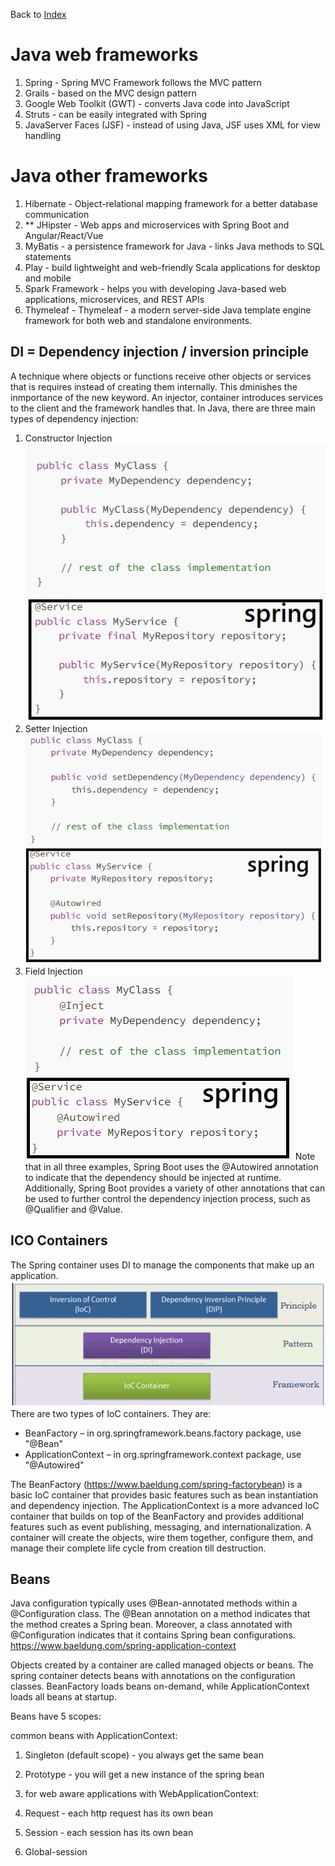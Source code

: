 Back to [Index](0-index.md)

# Java web frameworks
1. Spring - Spring MVC Framework follows the MVC pattern
2. Grails - based on the MVC design pattern
3. Google Web Toolkit (GWT) - converts Java code into JavaScript
4. Struts - can be easily integrated with Spring
5. JavaServer Faces (JSF) - instead of using Java, JSF uses XML for view handling 

# Java other frameworks
1. Hibernate - Object-relational mapping framework for a better database communication
2. ** JHipster - Web apps and microservices with Spring Boot and Angular/React/Vue
3. MyBatis - a persistence framework for Java - links Java methods to SQL statements
4. Play - build lightweight and web-friendly Scala applications for desktop and mobile
5. Spark Framework - helps you with developing Java-based web applications, microservices, and REST APIs
6. Thymeleaf - Thymeleaf - a modern server-side Java template engine framework for both web and standalone environments.

## DI = Dependency injection / inversion principle
A technique where objects or functions receive other objects or services that is requires instead of creating them internally. 
This dminishes the inmportance of the new keyword. An injector, container introduces services to the client and the framework handles that.
In Java, there are three main types of dependency injection:

1. Constructor Injection
![contructor](jpg/1-constructor-injection.jpg)
2. Setter Injection
![setter](jpg/1-setter-injection.jpg)
3. Field Injection
![field](jpg/1-field-injection.jpg)
Note that in all three examples, Spring Boot uses the @Autowired annotation to indicate that the dependency should be injected at runtime. Additionally, Spring Boot provides a variety of other annotations that can be used to further control the dependency injection process, such as @Qualifier and @Value.

## ICO Containers
The Spring container uses DI to manage the components that make up an application.
![img.png](jpg/1-ioc.png)
There are two types of IoC containers. They are:
- BeanFactory – in org.springframework.beans.factory package, use "@Bean"
- ApplicationContext – in org.springframework.context package, use "@Autowired"

The BeanFactory (https://www.baeldung.com/spring-factorybean) is a basic IoC container that 
provides basic features such as bean 
instantiation and dependency injection. The ApplicationContext is a more advanced IoC container that builds on top of the BeanFactory and provides additional features such as event publishing, messaging, and internationalization.
A container will create the objects, wire them together, configure them, and manage their 
complete life cycle from creation till destruction. 

## Beans
Java configuration typically uses @Bean-annotated methods within a @Configuration class. The @Bean annotation on a method indicates that the method creates a Spring bean. Moreover, a class annotated with @Configuration
indicates that it contains Spring bean configurations.
https://www.baeldung.com/spring-application-context

Objects created by a container are called managed objects or beans. The spring container detects beans with annotations on the configuration classes.
BeanFactory loads beans on-demand, while ApplicationContext loads all beans at startup.

Beans have 5 scopes:

common beans with ApplicationContext:
1. Singleton (default scope) - you always get the same bean
2. Prototype - you will get a new instance of the spring bean 

3. for web aware applications with WebApplicationContext:
4. Request - each http request has its own bean
5. Session - each session has its own bean
6. Global-session


